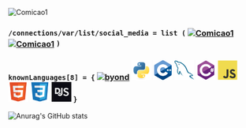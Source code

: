 <p align="left"> <img src="https://komarev.com/ghpvc/?username=kosolov325&label=Profile%20views&color=0e75b6&style=flat" alt="Comicao1" /> </p>

### <p align="left"> `/connections/var/list/social_media = list (` <a href="https://discord.com/invite/rvuJ2Hcv93" target="blank"><img align="center" src="https://raw.githubusercontent.com/rahuldkjain/github-profile-readme-generator/master/src/images/icons/Social/discord.svg" alt="Comicao1" height="40" width="40" /></a> <a href="https://veracruz.rf.gd/" target="blank"><img align="center" src="https://raw.githubusercontent.com/Team-Veracruz/veracruzweb/main/corpo.gif" alt="Comicao1" height="50" width="50" /></a> `)` </p>

### <p align="left"> `knownLanguages[8] = {`  <a href="http://www.byond.com/" target="_blank" rel="noreferrer"> <img src="https://avatars.githubusercontent.com/u/4378955?s=280&v=4" alt="byond" width="40" height="40"/></a> <a href="https://aws.amazon.com" target="_blank" rel="noreferrer"> </a> <a href="https://www.python.org" target="_blank" rel="noreferrer"> <img src="https://raw.githubusercontent.com/devicons/devicon/master/icons/python/python-original.svg" alt="byond" width="40" height="40"/></a> <a href="https://aws.amazon.com" target="_blank" rel="noreferrer"> </a>  <a href="" target="_blank" rel="noreferrer"> <img src="https://github.com/devicons/devicon/blob/master/icons/cplusplus/cplusplus-original.svg" alt="byond" width="40" height="40"/></a> <a href="https://aws.amazon.com" target="_blank" rel="noreferrer"> </a>  <a href="" target="_blank" rel="noreferrer"> <img src="https://github.com/devicons/devicon/blob/master/icons/mysql/mysql-plain.svg" alt="byond" width="40" height="40"/></a> <a href="https://aws.amazon.com" target="_blank" rel="noreferrer"> </a>  <a href="" target="_blank" rel="noreferrer"> <img src="https://github.com/devicons/devicon/blob/master/icons/csharp/csharp-original.svg" alt="byond" width="40" height="40"/></a> <a href="https://aws.amazon.com" target="_blank" rel="noreferrer"> </a> <a href="" target="_blank" rel="noreferrer"> <img src="https://raw.githubusercontent.com/devicons/devicon/master/icons/javascript/javascript-original.svg" alt="byond" width="40" height="40"/></a> <a href="https://aws.amazon.com" target="_blank" rel="noreferrer"> </a>  <a href="" target="_blank" rel="noreferrer"> <img src="https://raw.githubusercontent.com/devicons/devicon/master/icons/html5/html5-original.svg" alt="byond" width="40" height="40"/></a> <a href="https://aws.amazon.com" target="_blank" rel="noreferrer"> </a> <a href="" target="_blank" rel="noreferrer"> <img src="https://raw.githubusercontent.com/devicons/devicon/master/icons/css3/css3-original.svg" alt="byond" width="40" height="40"/></a> <a href="https://aws.amazon.com" target="_blank" rel="noreferrer"> </a>  <a href="" target="_blank" rel="noreferrer"> <img src="https://raw.githubusercontent.com/devicons/devicon/master/icons/discordjs/discordjs-original.svg" alt="byond" width="40" height="40"/></a> <a href="https://aws.amazon.com" target="_blank" rel="noreferrer"> </a> `}` </p>

![Anurag's GitHub stats](https://github-readme-stats.vercel.app/api?username=anuraghazra&count_private=true)

